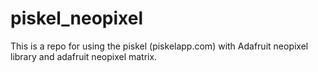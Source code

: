 # piskel_neopixel
This is a repo for using the piskel (piskelapp.com) with Adafruit neopixel library and adafruit neopixel matrix.
